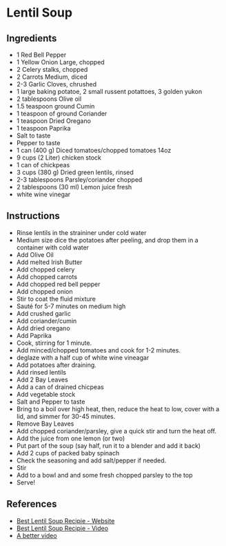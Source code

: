 # Lentil Soup

## Ingredients

- 1 Red Bell Pepper
- 1 Yellow Onion Large, chopped
- 2 Celery stalks, chopped
- 2 Carrots Medium, diced
- 2-3 Garlic Cloves, chrushed
- 1 large baking potatoe, 2 small russent potattoes, 3 golden yukon
- 2 tablespoons Olive oil
- 1.5 teaspoon ground Cumin
- 1 teaspoon of ground Coriander
- 1 teaspoon Dried Oregano
- 1 teaspoon Paprika
- Salt to taste
- Pepper to taste
- 1 can (400 g) Diced tomatoes/chopped tomatoes 14oz
- 9 cups (2 Liter) chicken stock
- 1 can of chickpeas
- 3 cups (380 g) Dried green lentils, rinsed
- 2-3 tablespoons Parsley/coriander chopped
- 2 tablespoons (30 ml) Lemon juice fresh
- white wine vinegar

## Instructions

- Rinse lentils in the straininer under cold water
- Medium size dice the potatoes after peeling, and drop them in a container with cold water
- Add Olive Oil
- Add melted Irish Butter
- Add chopped celery
- Add chopped carrots
- Add chopped red bell pepper
- Add chopped onion 
- Stir to coat the fluid mixture
- Sauté for 5-7 minutes on medium high
- Add crushed garlic
- Add coriander/cumin
- Add dried oregano
- Add Paprika
- Cook, stirring for 1 minute.
- Add minced/chopped tomatoes and cook for 1-2 minutes.
- deglaze with a half cup of white wine vineagar
- Add potatoes after draining.
- Add rinsed lentils
- Add 2 Bay Leaves
- Add a can of drained chicpeas
- Add vegetable stock
- Salt and Pepper to taste 
- Bring to a boil over high heat, then, reduce the heat to low, cover with a lid, and simmer for 30-45 minutes. 
- Remove Bay Leaves
- Add chopped coriander/parsley, give a quick stir and turn the heat off.
- Add the juice from one lemon (or two)
- Put part of the soup (say half, run it to a blender and add it back)
- Add 2 cups of packed baby spinach
- Check the seasoning and add salt/pepper if needed.
- Stir
- Add to a bowl and and some fresh chopped parsley to the top
- Serve!

## References

- [Best Lentil Soup Recipie - Website](https://thecookingfoodie.com/recipe/the-best-lentil-soup-recipe/#recipe)
- [Best Lentil Soup Recipie - Video](https://www.youtube.com/watch?v=mdT3tFEug00)
- [A better video](https://www.youtube.com/watch?v=hfL7CPhku2I)
